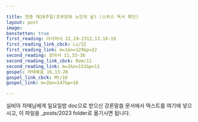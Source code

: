 ```yaml
---

title: 연중 제16주일(조부모와 노인의 날) (스위스 독서 확인)
layout: post 
image: 
bonstetten: true
first_reading: 이사야서 22,19-2312,13.16-19
first_reading_link_cbck: Ls/22
first_reading_link: m=1&n=129&p=22
second_reading: 로마서 11,33-36
second_reading_link_cbck: Rom/11
second_reading_link: m=2&n=152&p=11
gospel: 마태복음 16,13-20
gospel_link_cbck: Mt/16
gospel_link: m=2&n=147&p=16

---
```



실비아 자매님에게 일요일밤 doc으로 받으신
강론말씀 문서에서
텍스트를 여기에 넣으시고,
이 파일을 _posts/2023 folder로 옮기시면 됩니다.
